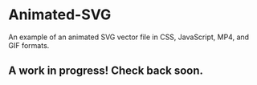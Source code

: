 # Animated-SVG
An example of an animated SVG vector file in CSS, JavaScript, MP4, and GIF formats. 

## A work in progress! Check back soon.